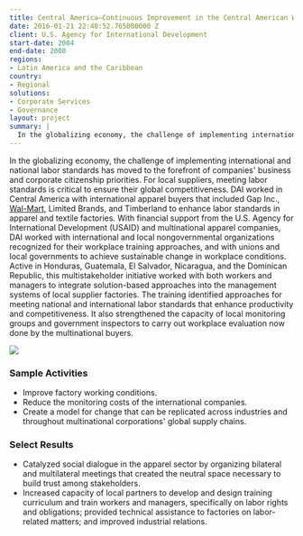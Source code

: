 ```yaml
---
title: Central America—Continuous Improvement in the Central American Workplace (CIMCAW)
date: 2016-01-21 22:40:52.765000000 Z
client: U.S. Agency for International Development
start-date: 2004
end-date: 2008
regions:
- Latin America and the Caribbean
country:
- Regional
solutions:
- Corporate Services
- Governance
layout: project
summary: |
  In the globalizing economy, the challenge of implementing international and national labor standards has moved to the forefront of companies' business and corporate citizenship priorities.
---
```

In the globalizing economy, the challenge of implementing international and national labor standards has moved to the forefront of companies' business and corporate citizenship priorities. For local suppliers, meeting labor standards is critical to ensure their global competitiveness. DAI worked in Central America with international apparel buyers that included Gap Inc., [Wal-Mart,][1] Limited Brands, and Timberland to enhance labor standards in apparel and textile factories. With financial support from the U.S. Agency for International Development (USAID) and multinational apparel companies, DAI worked with international and local nongovernmental organizations recognized for their workplace training approaches, and with unions and local governments to achieve sustainable change in workplace conditions. Active in Honduras, Guatemala, El Salvador, Nicaragua, and the Dominican Republic, this multistakeholder initiative worked with both workers and managers to integrate solution-based approaches into the management systems of local supplier factories. The training identified approaches for meeting national and international labor standards that enhance productivity and competitiveness. It also strengthened the capacity of local monitoring groups and government inspectors to carry out workplace evaluation now done by the multinational buyers.

![][2]

###  Sample Activities

* Improve factory working conditions.
* Reduce the monitoring costs of the international companies.
* Create a model for change that can be replicated across industries and throughout multinational corporations' global supply chains.

###  Select Results

* Catalyzed social dialogue in the apparel sector by organizing bilateral and multilateral meetings that created the neutral space necessary to build trust among stakeholders.
* Increased capacity of local partners to develop and design training curriculum and train workers and managers, specifically on labor rights and obligations; provided technical assistance to factories on labor-related matters; and improved industrial relations.

[1]: http://wdi-publishing.com/DocFiles/PDF/cases/preview/WDI-1430438P.pdf
[2]: /assets/images/projects/CIMCAW.jpg
